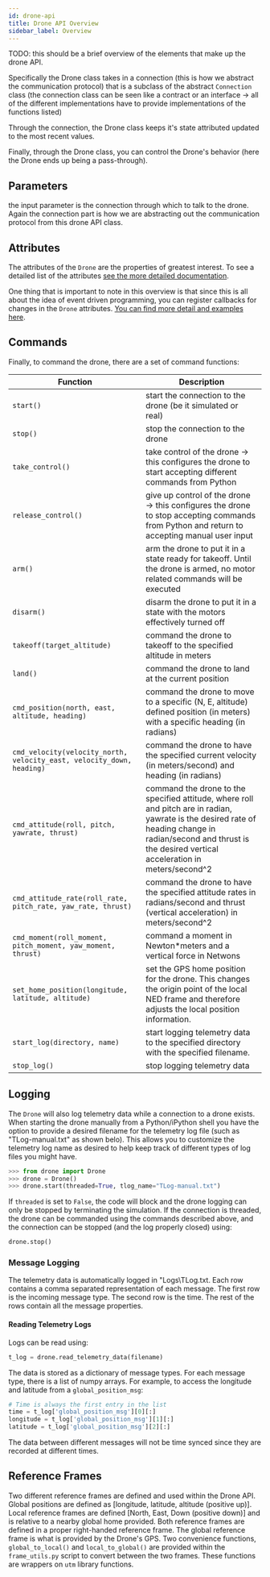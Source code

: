 ```yaml
---
id: drone-api
title: Drone API Overview
sidebar_label: Overview
---
```


TODO: this should be a brief overview of the elements that make up the drone API.

Specifically the Drone class takes in a connection (this is how we abstract the communication protocol) that is a subclass of the abstract `Connection` class (the connection class can be seen like a contract or an interface -> all of the different implementations have to provide implementations of the functions listed)

Through the connection, the Drone class keeps it's state attributed updated to the most recent values.

Finally, through the Drone class, you can control the Drone's behavior (here the Drone ends up being a pass-through).

## Parameters ##

the input parameter is the connection through which to talk to the drone.  Again the connection part is how we are abstracting out the communication protocol from this drone API class.


## Attributes ##

The attributes of the `Drone` are the properties of greatest interest.  To see a detailed list of the attributes [see the more detailed documentation](drone-attributes.md).

One thing that is important to note in this overview is that since this is all about the idea of event driven programming, you can register callbacks for changes in the `Drone` attributes.  [You can find more detail and examples here](drone-attributes.md).

## Commands ##


Finally, to command the drone, there are a set of command functions:

Function | Description
--- | ---
`start()` | start the connection to the drone (be it simulated or real)
`stop()` | stop the connection to the drone
`take_control()` | take control of the drone -> this configures the drone to start accepting different commands from Python
`release_control()` | give up control of the drone -> this configures the drone to stop accepting commands from Python and return to accepting manual user input
`arm()` | arm the drone to put it in a state ready for takeoff.  Until the drone is armed, no motor related commands will be executed
`disarm()` | disarm the drone to put it in a state with the motors effectively turned off
`takeoff(target_altitude)` | command the drone to takeoff to the specified altitude in meters
`land()` | command the drone to land at the current position
`cmd_position(north, east, altitude, heading)` | command the drone to move to a specific (N, E, altitude) defined position (in meters) with a specific heading (in radians)
`cmd_velocity(velocity_north, velocity_east, velocity_down, heading)` | command the drone to have the specified current velocity (in meters/second) and heading (in radians)
`cmd_attitude(roll, pitch, yawrate, thrust)` | command the drone to the specified attitude, where roll and pitch are in radian, yawrate is the desired rate of heading change in radian/second and thrust is the desired vertical acceleration in meters/second^2
`cmd_attitude_rate(roll_rate, pitch_rate, yaw_rate, thrust)` | command the drone to have the specified attitude rates in radians/second and thrust (vertical acceleration) in meters/second^2
`cmd_moment(roll_moment, pitch_moment, yaw_moment, thrust)` | command a moment in Newton*meters and a vertical force in Netwons
`set_home_position(longitude, latitude, altitude)` | set the GPS home position for the drone.  This changes the origin point of the local NED frame and therefore adjusts the local position information.
`start_log(directory, name)` | start logging telemetry data to the specified directory with the specified filename.
`stop_log()` | stop logging telemetry data

## Logging ##

The `Drone` will also log telemetry data while a connection to a drone exists.  When starting the drone manually from a Python/iPython shell you have the option to provide a desired filename for the telemetry log file (such as "TLog-manual.txt" as shown belo).  This allows you to customize the telemetry log name as desired to help keep track of different types of log files you might have.

```python
>>> from drone import Drone
>>> drone = Drone()
>>> drone.start(threaded=True, tlog_name="TLog-manual.txt")
```

If `threaded` is set to `False`, the code will block and the drone logging can only be stopped by terminating the simulation. If the connection is threaded, the drone can be commanded using the commands described above, and the connection can be stopped (and the log properly closed) using:

```python
drone.stop()
```

### Message Logging

The telemetry data is automatically logged in "Logs\TLog.txt. Each row contains a comma separated representation of each message. The first row is the incoming message type. The second row is the time. The rest of the rows contain all the message properties. 

#### Reading Telemetry Logs

Logs can be read using:

```python
t_log = drone.read_telemetry_data(filename)
```

The data is stored as a dictionary of message types. For each message type, there is a list of numpy arrays. For example, to access the longitude and latitude from a `global_position_msg`:

```python
# Time is always the first entry in the list
time = t_log['global_position_msg'][0][:]
longitude = t_log['global_position_msg'][1][:]
latitude = t_log['global_position_msg'][2][:]
```

The data between different messages will not be time synced since they are recorded at different times.


## Reference Frames ##

Two different reference frames are defined and used within the Drone API. Global positions are defined as [longitude, latitude, altitude (positive up)]. Local reference frames are defined [North, East, Down (positive down)] and is relative to a nearby global home provided. Both reference frames are defined in a proper right-handed reference frame. The global reference frame is what is provided by the Drone's GPS. Two convenience functions, `global_to_local()` and `local_to_global()` are provided within the `frame_utils.py` script to convert between the two frames. These functions are wrappers on `utm` library functions.